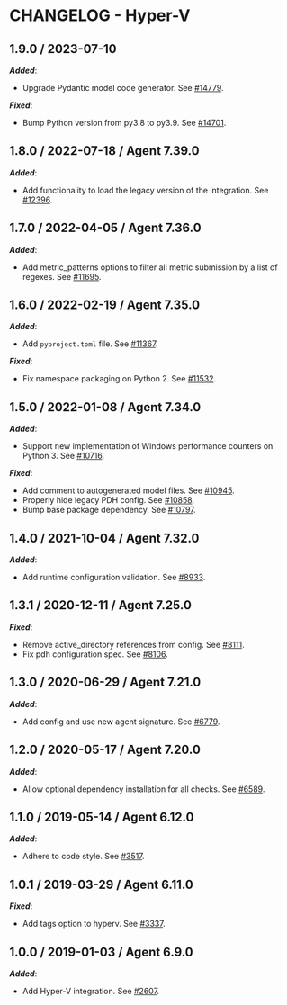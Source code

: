 # CHANGELOG - Hyper-V

## 1.9.0 / 2023-07-10

***Added***:

* Upgrade Pydantic model code generator. See [#14779](https://github.com/DataDog/integrations-core/pull/14779).

***Fixed***:

* Bump Python version from py3.8 to py3.9. See [#14701](https://github.com/DataDog/integrations-core/pull/14701).

## 1.8.0 / 2022-07-18 / Agent 7.39.0

***Added***: 

* Add functionality to load the legacy version of the integration. See [#12396](https://github.com/DataDog/integrations-core/pull/12396).


## 1.7.0 / 2022-04-05 / Agent 7.36.0

***Added***: 

* Add metric_patterns options to filter all metric submission by a list of regexes. See [#11695](https://github.com/DataDog/integrations-core/pull/11695).


## 1.6.0 / 2022-02-19 / Agent 7.35.0

***Added***: 

* Add `pyproject.toml` file. See [#11367](https://github.com/DataDog/integrations-core/pull/11367).

***Fixed***: 

* Fix namespace packaging on Python 2. See [#11532](https://github.com/DataDog/integrations-core/pull/11532).


## 1.5.0 / 2022-01-08 / Agent 7.34.0

***Added***: 

* Support new implementation of Windows performance counters on Python 3. See [#10716](https://github.com/DataDog/integrations-core/pull/10716).

***Fixed***: 

* Add comment to autogenerated model files. See [#10945](https://github.com/DataDog/integrations-core/pull/10945).
* Properly hide legacy PDH config. See [#10858](https://github.com/DataDog/integrations-core/pull/10858).
* Bump base package dependency. See [#10797](https://github.com/DataDog/integrations-core/pull/10797).


## 1.4.0 / 2021-10-04 / Agent 7.32.0

***Added***: 

* Add runtime configuration validation. See [#8933](https://github.com/DataDog/integrations-core/pull/8933).


## 1.3.1 / 2020-12-11 / Agent 7.25.0

***Fixed***: 

* Remove active_directory references from config. See [#8111](https://github.com/DataDog/integrations-core/pull/8111).
* Fix pdh configuration spec. See [#8106](https://github.com/DataDog/integrations-core/pull/8106).


## 1.3.0 / 2020-06-29 / Agent 7.21.0

***Added***: 

* Add config and use new agent signature. See [#6779](https://github.com/DataDog/integrations-core/pull/6779).


## 1.2.0 / 2020-05-17 / Agent 7.20.0

***Added***: 

* Allow optional dependency installation for all checks. See [#6589](https://github.com/DataDog/integrations-core/pull/6589).


## 1.1.0 / 2019-05-14 / Agent 6.12.0

***Added***: 

* Adhere to code style. See [#3517](https://github.com/DataDog/integrations-core/pull/3517).


## 1.0.1 / 2019-03-29 / Agent 6.11.0

***Fixed***: 

* Add tags option to hyperv. See [#3337](https://github.com/DataDog/integrations-core/pull/3337).


## 1.0.0 / 2019-01-03 / Agent 6.9.0

***Added***: 

* Add Hyper-V integration. See [#2607][1].


[1]: https://github.com/DataDog/integrations-core/pull/2607
